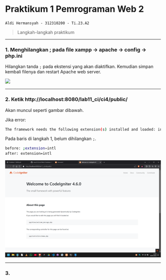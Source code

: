 # Praktikum 1 Pemrograman Web 2

``` Aldi Hermansyah - 312310200 - Ti.23.A2 ```

> Langkah-langkah praktikum 

---

### 1. Menghilangkan ; pada file xampp -> apache -> config -> php.ini

Hilangkan tanda `;` pada ekstensi yang akan diaktifkan. Kemudian simpan kembali filenya dan restart Apache web server.

<img src="file/1.png" width="max-content">

---

### 2. Ketik http://localhost:8080/lab11_ci/ci4/public/

Akan muncul seperti gambar dibawah.

Jika error:

```bash
The framework needs the following extension(s) installed and loaded: intl.
```

Pada baris di langkah 1, belum dihilangkan `;`.

```bash
before: ;extension=intl
after: extension=intl
```

<img src="file/2.png" width="max-content">

---

### 3. 

